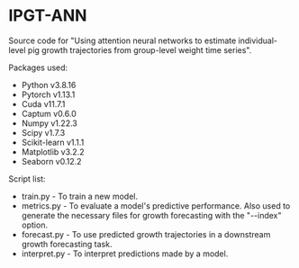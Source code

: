 # IPGT-ANN
Source code for "Using attention neural networks to estimate individual-level pig growth trajectories from group-level weight time series".

Packages used:
- Python v3.8.16
- Pytorch v1.13.1
- Cuda v11.7.1
- Captum v0.6.0
- Numpy v1.22.3
- Scipy v1.7.3
- Scikit-learn v1.1.1
- Matplotlib v3.2.2
- Seaborn v0.12.2

Script list:
- train.py - To train a new model.
- metrics.py - To evaluate a model's predictive performance. Also used to generate the necessary files for growth forecasting with the "--index" option.
- forecast.py - To use predicted growth trajectories in a downstream growth forecasting task.
- interpret.py - To interpret predictions made by a model.
